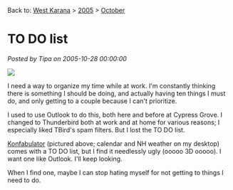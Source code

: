 Back to: [West Karana](/posts/westkarana.md) > [2005](/posts/2005/westkarana.md) > [October](./westkarana.md)
# TO DO list

*Posted by Tipa on 2005-10-28 00:00:00*

![](../../../images/konfab.jpg)

I need a way to organize my time while at work. I'm constantly thinking there is something I should be doing, and actually having ten things I must do, and only getting to a couple because I can't prioritize.

I used to use Outlook to do this, both here and before at Cypress Grove. I changed to Thunderbird both at work and at home for various reasons; I especially liked TBird's spam filters. But I lost the TO DO list.

[Konfabulator](../../../www.konfabulator.com) (pictured above; calendar and NH weather on my desktop) comes with a TO DO list, but I find it needlessly ugly (ooooo 3D ooooo). I want one like Outlook. I'll keep looking.

When I find one, maybe I can stop hating myself for not getting to things I need to do.
